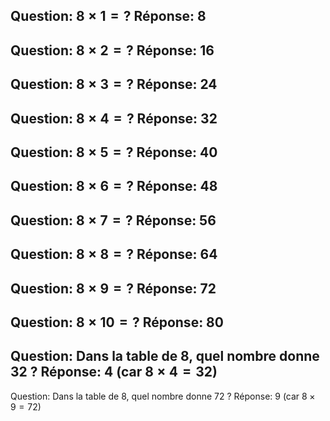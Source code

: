 Question: $8 \times 1 = ?$
Réponse: 8
---
Question: $8 \times 2 = ?$
Réponse: 16
---
Question: $8 \times 3 = ?$
Réponse: 24
---
Question: $8 \times 4 = ?$
Réponse: 32
---
Question: $8 \times 5 = ?$
Réponse: 40
---
Question: $8 \times 6 = ?$
Réponse: 48
---
Question: $8 \times 7 = ?$
Réponse: 56
---
Question: $8 \times 8 = ?$
Réponse: 64
---
Question: $8 \times 9 = ?$
Réponse: 72
---
Question: $8 \times 10 = ?$
Réponse: 80
---
Question: Dans la table de 8, quel nombre donne 32 ?
Réponse: $4$ (car $8 \times 4 = 32$)
---
Question: Dans la table de 8, quel nombre donne 72 ?
Réponse: $9$ (car $8 \times 9 = 72$)
